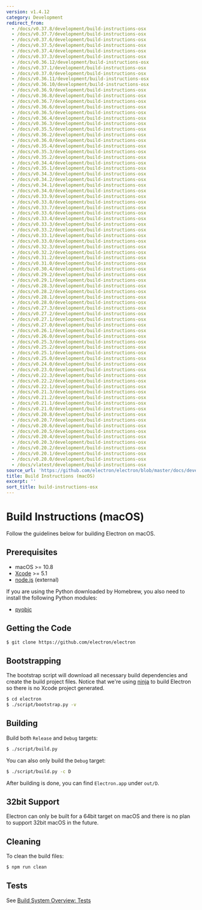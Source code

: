 ```yaml
---
version: v1.4.12
category: Development
redirect_from:
  - /docs/v0.37.8/development/build-instructions-osx
  - /docs/v0.37.7/development/build-instructions-osx
  - /docs/v0.37.6/development/build-instructions-osx
  - /docs/v0.37.5/development/build-instructions-osx
  - /docs/v0.37.4/development/build-instructions-osx
  - /docs/v0.37.3/development/build-instructions-osx
  - /docs/v0.36.12/development/build-instructions-osx
  - /docs/v0.37.1/development/build-instructions-osx
  - /docs/v0.37.0/development/build-instructions-osx
  - /docs/v0.36.11/development/build-instructions-osx
  - /docs/v0.36.10/development/build-instructions-osx
  - /docs/v0.36.9/development/build-instructions-osx
  - /docs/v0.36.8/development/build-instructions-osx
  - /docs/v0.36.7/development/build-instructions-osx
  - /docs/v0.36.6/development/build-instructions-osx
  - /docs/v0.36.5/development/build-instructions-osx
  - /docs/v0.36.4/development/build-instructions-osx
  - /docs/v0.36.3/development/build-instructions-osx
  - /docs/v0.35.5/development/build-instructions-osx
  - /docs/v0.36.2/development/build-instructions-osx
  - /docs/v0.36.0/development/build-instructions-osx
  - /docs/v0.35.4/development/build-instructions-osx
  - /docs/v0.35.3/development/build-instructions-osx
  - /docs/v0.35.2/development/build-instructions-osx
  - /docs/v0.34.4/development/build-instructions-osx
  - /docs/v0.35.1/development/build-instructions-osx
  - /docs/v0.34.3/development/build-instructions-osx
  - /docs/v0.34.2/development/build-instructions-osx
  - /docs/v0.34.1/development/build-instructions-osx
  - /docs/v0.34.0/development/build-instructions-osx
  - /docs/v0.33.9/development/build-instructions-osx
  - /docs/v0.33.8/development/build-instructions-osx
  - /docs/v0.33.7/development/build-instructions-osx
  - /docs/v0.33.6/development/build-instructions-osx
  - /docs/v0.33.4/development/build-instructions-osx
  - /docs/v0.33.3/development/build-instructions-osx
  - /docs/v0.33.2/development/build-instructions-osx
  - /docs/v0.33.1/development/build-instructions-osx
  - /docs/v0.33.0/development/build-instructions-osx
  - /docs/v0.32.3/development/build-instructions-osx
  - /docs/v0.32.2/development/build-instructions-osx
  - /docs/v0.31.2/development/build-instructions-osx
  - /docs/v0.31.0/development/build-instructions-osx
  - /docs/v0.30.4/development/build-instructions-osx
  - /docs/v0.29.2/development/build-instructions-osx
  - /docs/v0.29.1/development/build-instructions-osx
  - /docs/v0.28.3/development/build-instructions-osx
  - /docs/v0.28.2/development/build-instructions-osx
  - /docs/v0.28.1/development/build-instructions-osx
  - /docs/v0.28.0/development/build-instructions-osx
  - /docs/v0.27.3/development/build-instructions-osx
  - /docs/v0.27.2/development/build-instructions-osx
  - /docs/v0.27.1/development/build-instructions-osx
  - /docs/v0.27.0/development/build-instructions-osx
  - /docs/v0.26.1/development/build-instructions-osx
  - /docs/v0.26.0/development/build-instructions-osx
  - /docs/v0.25.3/development/build-instructions-osx
  - /docs/v0.25.2/development/build-instructions-osx
  - /docs/v0.25.1/development/build-instructions-osx
  - /docs/v0.25.0/development/build-instructions-osx
  - /docs/v0.24.0/development/build-instructions-osx
  - /docs/v0.23.0/development/build-instructions-osx
  - /docs/v0.22.3/development/build-instructions-osx
  - /docs/v0.22.2/development/build-instructions-osx
  - /docs/v0.22.1/development/build-instructions-osx
  - /docs/v0.21.3/development/build-instructions-osx
  - /docs/v0.21.2/development/build-instructions-osx
  - /docs/v0.21.1/development/build-instructions-osx
  - /docs/v0.21.0/development/build-instructions-osx
  - /docs/v0.20.8/development/build-instructions-osx
  - /docs/v0.20.7/development/build-instructions-osx
  - /docs/v0.20.6/development/build-instructions-osx
  - /docs/v0.20.5/development/build-instructions-osx
  - /docs/v0.20.4/development/build-instructions-osx
  - /docs/v0.20.3/development/build-instructions-osx
  - /docs/v0.20.2/development/build-instructions-osx
  - /docs/v0.20.1/development/build-instructions-osx
  - /docs/v0.20.0/development/build-instructions-osx
  - /docs/vlatest/development/build-instructions-osx
source_url: 'https://github.com/electron/electron/blob/master/docs/development/build-instructions-osx.md'
title: Build Instructions (macOS)
excerpt: ''
sort_title: build-instructions-osx
---
```

# Build Instructions (macOS)

Follow the guidelines below for building Electron on macOS.

## Prerequisites

*   macOS >= 10.8
*   [Xcode](https://developer.apple.com/technologies/tools/) >= 5.1
*   [node.js](http://nodejs.org) (external)

If you are using the Python downloaded by Homebrew, you also need to install the following Python modules:

*   [pyobjc](https://pythonhosted.org/pyobjc/install.html)

## Getting the Code

```bash
$ git clone https://github.com/electron/electron
```

## Bootstrapping

The bootstrap script will download all necessary build dependencies and create the build project files. Notice that we're using [ninja](https://ninja-build.org/) to build Electron so there is no Xcode project generated.

```bash
$ cd electron
$ ./script/bootstrap.py -v
```

## Building

Build both `Release` and `Debug` targets:

```bash
$ ./script/build.py
```

You can also only build the `Debug` target:

```bash
$ ./script/build.py -c D
```

After building is done, you can find `Electron.app` under `out/D`.

## 32bit Support

Electron can only be built for a 64bit target on macOS and there is no plan to support 32bit macOS in the future.

## Cleaning

To clean the build files:

```bash
$ npm run clean
```

## Tests

See [Build System Overview: Tests]({{site.baseurl}}/docs/development/build-system-overview#tests)
